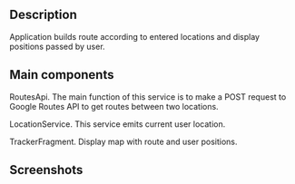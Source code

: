 ## Description

Application builds route according to entered locations and display positions passed by user.

## Main components

RoutesApi. The main function of this service is to make a POST request to Google Routes API to get routes between two locations.

LocationService. This service emits current user location.

TrackerFragment. Display map with route and user positions.

## Screenshots

